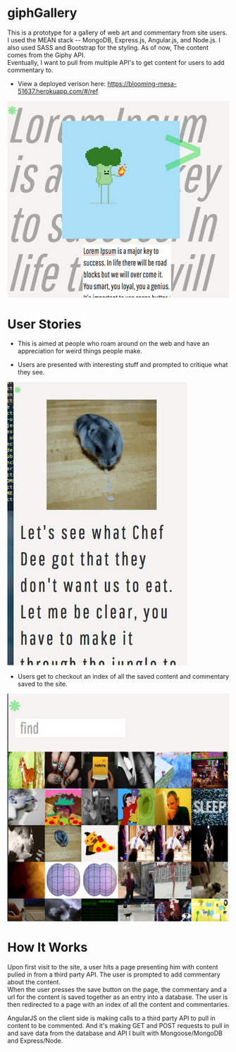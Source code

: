 # giphGallery
This is a prototype for a gallery of web art and commentary from site users.  I used the
MEAN stack -- MongoDB, Express.js, Angular.js, and Node.js.  I also used SASS and Bootstrap for the styling.  As of now, The content comes from the Giphy API.  
Eventually, I want to pull from multiple API's to get content for users to add
commentary to.   

* View a deployed verison here: https://blooming-mesa-51637.herokuapp.com/#/ref

![Alt text](/screenshot3.png)

# User Stories
* This is aimed at people who roam around on the web and have an appreciation for
  weird things people make.

* Users are presented with interesting stuff and prompted to critique what they see.

![Alt text](/screenshot1.png)

* Users get to checkout an index of all the saved content and commentary saved to the
site.  

![Alt text](/screenshot2.png)

# How It Works
Upon first visit to the site, a user hits a page presenting him with content pulled
in from a third party API.  The user is prompted to add commentary about the content.  
When the user presses the save button on the page, the commentary and a url for the content
is saved together as an entry into a database.  The user is then redirected to a
page with an index of all the content and commentaries.  

AngularJS on the client side is making calls to a third party API to pull in content
to be commented.  And it's making GET and POST requests to pull in and save data from
the database and API I built with Mongoose/MongoDB and Express/Node.  
